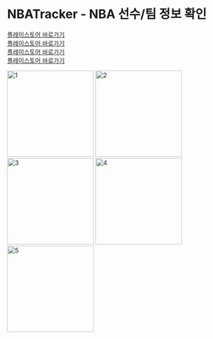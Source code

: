 # NBATracker - NBA 선수/팀 정보 확인
[플레이스토어 바로가기](https://play.google.com/store/apps/details?id=kr.cosine.nbatracker)  
[플레이스토어 바로가기](https://play.google.com/store/apps/details?id=kr.cosine.nbatracker)  
[플레이스토어 바로가기](https://play.google.com/store/apps/details?id=kr.cosine.nbatracker)  
[플레이스토어 바로가기](https://play.google.com/store/apps/details?id=kr.cosine.nbatracker)  
  
<img width="200" alt="1" src="https://github.com/CosineAndroid/NBATracker/assets/100404990/ce032d79-584c-45a6-982e-8c6ba8c2c8bd">
<img width="200" alt="2" src="https://github.com/CosineAndroid/NBATracker/assets/100404990/d85e447c-20de-4070-a71b-8fa2f280d40f">  
<img width="200" alt="3" src="https://github.com/CosineAndroid/NBATracker/assets/100404990/7abeda80-233f-498c-89bd-38089bfa381c">  
<img width="200" alt="4" src="https://github.com/CosineAndroid/NBATracker/assets/100404990/1342aee8-eba3-45a8-8c48-872f723a0f9e">
<img width="200" alt="5" src="https://github.com/CosineAndroid/NBATracker/assets/100404990/2b5497d0-922b-4ad8-bd63-75f4529cedf3">
